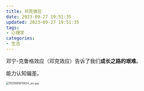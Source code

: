 ```yaml
---
title: 邓克效应
date: 2023-09-27 19:51:35
updated: 2023-09-27 19:51:35
tags:
- 心理学
categories:
- 生活
---
```




邓宁-克鲁格效应（邓克效应）告诉了我们**成长之路的艰难**。

能力认知偏差。

<img src="https://s2.loli.net/2023/09/27/i4XeKJhQWvRcDsS.jpg" alt="11251695815624_.pic.jpg" style="zoom:50%;" />
